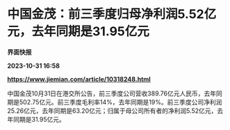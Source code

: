 # 中国金茂：前三季度归母净利润5.52亿元，去年同期是31.95亿元
**界面快报**

**2023-10-31 16:58**

**https://www.jiemian.com/article/10318248.html**

中国金茂10月31日在港交所公告，前三季度公司营收389.76亿元人民币，去年同期是502.75亿元。前三季度毛利率14%，去年同期是19%。前三季度公司净利润25.26亿元，去年同期是63.20亿元；归属于母公司所有者的净利润5.52亿元，去年同期是31.95亿元。